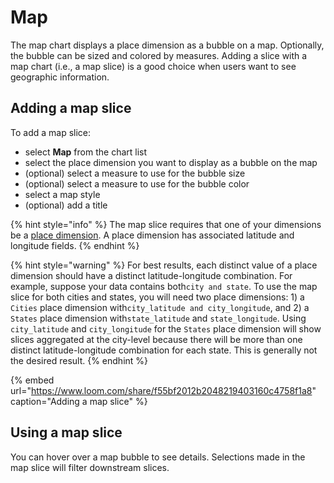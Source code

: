 # Map

The map chart displays a place dimension as a bubble on a map. Optionally, the bubble can be sized and colored by measures. Adding a slice with a map chart \(i.e., a map slice\) is a good choice when users want to see geographic information.  

## Adding a map slice

To add a map slice:

* select **Map** from the chart list
* select the place dimension you want to display as a bubble on the map
* \(optional\) select a measure to use for the bubble size
* \(optional\) select a measure to use for the bubble color
* select a map style
* \(optional\) add a title

{% hint style="info" %}
The map slice requires that one of your dimensions be a [place dimension](../../data-sources/#dimensions).  A place dimension has associated latitude and longitude fields.
{% endhint %}

{% hint style="warning" %}
For best results, each distinct value of a place dimension should have a distinct latitude-longitude combination. For example, suppose your data contains both`city and state`.  To use the map slice for both cities and states, you will need two place dimensions: 1\) a `Cities` place dimension with`city_latitude and city_longitude`,  and 2\) a `States` place dimension with`state_latitude` and `state_longitude`. Using `city_latitude` and `city_longitude` for the `States` place dimension will show slices aggregated at the city-level because there will be more than one distinct latitude-longitude combination for each state. This is generally not the desired result. 
{% endhint %}

{% embed url="https://www.loom.com/share/f55bf2012b2048219403160c4758f1a8" caption="Adding a map slice" %}

## Using a map slice

You can hover over a map bubble to see details. Selections made in the map slice will filter downstream slices. 



